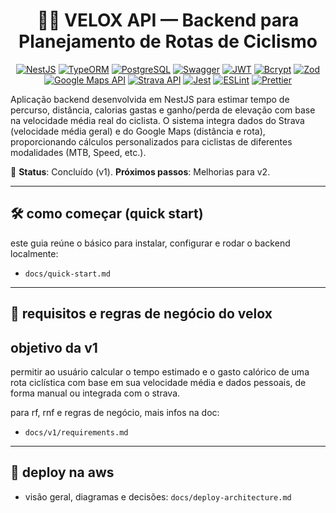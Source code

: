<h1 align="center" style="font-weight: bold;"> 🚴‍♂️ VELOX API — Backend para Planejamento de Rotas de Ciclismo</h1>

<div align="center">
  
[![NestJS](https://img.shields.io/badge/NestJS-E0234E?logo=nestjs&logoColor=white&style=for-the-badge)](https://nestjs.com/)
[![TypeORM](https://img.shields.io/badge/TypeORM-2C1E4E?logo=typeorm&logoColor=white&style=for-the-badge)](https://typeorm.io/)
[![PostgreSQL](https://img.shields.io/badge/PostgreSQL-336791?logo=postgresql&logoColor=white&style=for-the-badge)](https://www.postgresql.org/)
[![Swagger](https://img.shields.io/badge/Swagger-85EA2D?logo=swagger&logoColor=black&style=for-the-badge)](https://swagger.io/)
[![JWT](https://img.shields.io/badge/JWT-000000?logo=jsonwebtokens&logoColor=white&style=for-the-badge)](https://jwt.io/)
[![Bcrypt](https://img.shields.io/badge/Bcrypt-0033A0?logoColor=white&style=for-the-badge)](https://github.com/kelektiv/node.bcrypt.js)
[![Zod](https://img.shields.io/badge/Zod-3F60AD?logoColor=white&style=for-the-badge)](https://zod.dev/)
[![Google Maps API](https://img.shields.io/badge/Google%20Maps%20API-4285F4?logo=googlemaps&logoColor=white&style=for-the-badge)](https://developers.google.com/maps)
[![Strava API](https://img.shields.io/badge/Strava%20API-FC4C02?logo=strava&logoColor=white&style=for-the-badge)](https://developers.strava.com/)
[![Jest](https://img.shields.io/badge/Jest-C21325?logo=jest&logoColor=white&style=for-the-badge)](https://jestjs.io/)
[![ESLint](https://img.shields.io/badge/ESLint-4B32C3?logo=eslint&logoColor=white&style=for-the-badge)](https://eslint.org/)
[![Prettier](https://img.shields.io/badge/Prettier-F7B93E?logo=prettier&logoColor=black&style=for-the-badge)](https://prettier.io/)

</div>

Aplicação backend desenvolvida em NestJS para estimar tempo de percurso, distância, calorias gastas e ganho/perda de elevação com base na velocidade média real do ciclista.
O sistema integra dados do Strava (velocidade média geral) e do Google Maps (distância e rota), proporcionando cálculos personalizados para ciclistas de diferentes modalidades (MTB, Speed, etc.).

🎯 **Status**: Concluído (v1).
**Próximos passos**: Melhorias para v2.


---

## 🛠️ como começar (quick start)

este guia reúne o básico para instalar, configurar e rodar o backend localmente:
- `docs/quick-start.md`


---

## 📌 requisitos e regras de negócio do velox

## objetivo da v1

permitir ao usuário calcular o tempo estimado e o gasto calórico de uma rota ciclística com base em sua velocidade média e dados pessoais, de forma manual ou integrada com o strava.

para rf, rnf e regras de negócio, mais infos na doc:

- `docs/v1/requirements.md`

---

## 🚢 deploy na aws

- visão geral, diagramas e decisões: `docs/deploy-architecture.md`